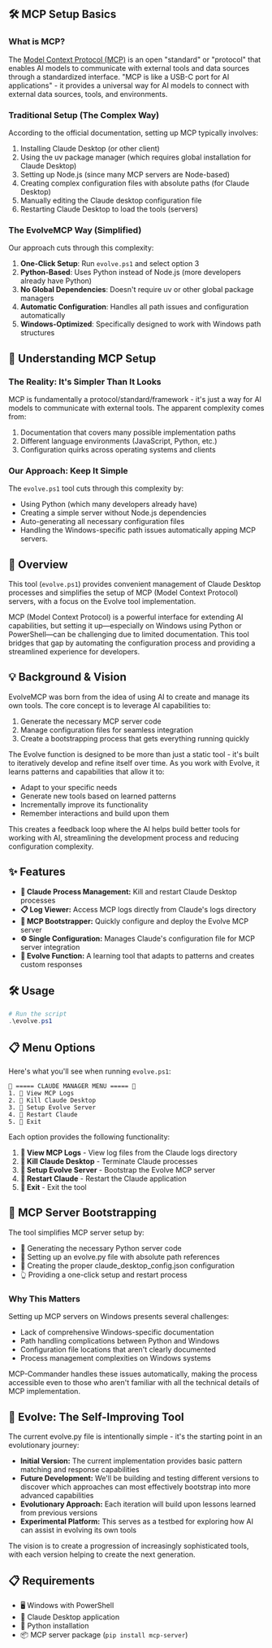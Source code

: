 ## 🛠️ MCP Setup Basics

### What is MCP?

The [Model Context Protocol (MCP)](https://modelcontextprotocol.io/introduction) is an open "standard" or "protocol" that enables AI models to communicate with external tools and data sources through a standardized interface. "MCP is like a USB-C port for AI applications" - it provides a universal way for AI models to connect with external data sources, tools, and environments.

### Traditional Setup (The Complex Way)

According to the official documentation, setting up MCP typically involves:

1. Installing Claude Desktop (or other client)
2. Using the uv package manager (which requires global installation for Claude Desktop)
3. Setting up Node.js (since many MCP servers are Node-based)
4. Creating complex configuration files with absolute paths (for Claude Desktop)
5. Manually editing the Claude desktop configuration file
6. Restarting Claude Desktop to load the tools (servers)

### The EvolveMCP Way (Simplified)

Our approach cuts through this complexity:

1. **One-Click Setup**: Run `evolve.ps1` and select option 3
2. **Python-Based**: Uses Python instead of Node.js (more developers already have Python)
3. **No Global Dependencies**: Doesn't require uv or other global package managers
4. **Automatic Configuration**: Handles all path issues and configuration automatically
5. **Windows-Optimized**: Specifically designed to work with Windows path structures

## 🔧 Understanding MCP Setup

### The Reality: It's Simpler Than It Looks

MCP is fundamentally a protocol/standard/framework - it's just a way for AI models to communicate with external tools. The apparent complexity comes from:

1. Documentation that covers many possible implementation paths
2. Different language environments (JavaScript, Python, etc.)
3. Configuration quirks across operating systems and clients

### Our Approach: Keep It Simple

The `evolve.ps1` tool cuts through this complexity by:
- Using Python (which many developers already have)
- Creating a simple server without Node.js dependencies
- Auto-generating all necessary configuration files
- Handling the Windows-specific path issues automatically
apping MCP servers.

## 🌟 Overview

This tool (`evolve.ps1`) provides convenient management of Claude Desktop processes and simplifies the setup of MCP (Model Context Protocol) servers, with a focus on the Evolve tool implementation.

MCP (Model Context Protocol) is a powerful interface for extending AI capabilities, but setting it up—especially on Windows using Python or PowerShell—can be challenging due to limited documentation. This tool bridges that gap by automating the configuration process and providing a streamlined experience for developers.

## 💡 Background & Vision

EvolveMCP was born from the idea of using AI to create and manage its own tools. The core concept is to leverage AI capabilities to:

1. Generate the necessary MCP server code
2. Manage configuration files for seamless integration
3. Create a bootstrapping process that gets everything running quickly

The Evolve function is designed to be more than just a static tool - it's built to iteratively develop and refine itself over time. As you work with Evolve, it learns patterns and capabilities that allow it to:

- Adapt to your specific needs
- Generate new tools based on learned patterns
- Incrementally improve its functionality
- Remember interactions and build upon them

This creates a feedback loop where the AI helps build better tools for working with AI, streamlining the development process and reducing configuration complexity.

## ✨ Features

- **🔄 Claude Process Management:** Kill and restart Claude Desktop processes
- **📋 Log Viewer:** Access MCP logs directly from Claude's logs directory
- **🚀 MCP Bootstrapper:** Quickly configure and deploy the Evolve MCP server
- **⚙️ Single Configuration:** Manages Claude's configuration file for MCP server integration
- **🧠 Evolve Function:** A learning tool that adapts to patterns and creates custom responses

## 🛠️ Usage

```powershell
# Run the script
.\evolve.ps1
```

## 📋 Menu Options

Here's what you'll see when running `evolve.ps1`:

```
🧰 ===== CLAUDE MANAGER MENU ===== 🧰
1. 📜 View MCP Logs
2. 🛑 Kill Claude Desktop
3. 🚀 Setup Evolve Server
4. 🔄 Restart Claude
5. 🚪 Exit
```

Each option provides the following functionality:

1. **📜 View MCP Logs** - View log files from the Claude logs directory
2. **🛑 Kill Claude Desktop** - Terminate Claude processes
3. **🚀 Setup Evolve Server** - Bootstrap the Evolve MCP server
4. **🔄 Restart Claude** - Restart the Claude application
5. **🚪 Exit** - Exit the tool

## 💾 MCP Server Bootstrapping

The tool simplifies MCP server setup by:
- 📝 Generating the necessary Python server code
- 🔗 Setting up an evolve.py file with absolute path references
- 🔧 Creating the proper claude_desktop_config.json configuration
- 👆 Providing a one-click setup and restart process

### Why This Matters

Setting up MCP servers on Windows presents several challenges:
- Lack of comprehensive Windows-specific documentation
- Path handling complications between Python and Windows
- Configuration file locations that aren't clearly documented
- Process management complexities on Windows systems

MCP-Commander handles these issues automatically, making the process accessible even to those who aren't familiar with all the technical details of MCP implementation.

## 🧠 Evolve: The Self-Improving Tool

The current evolve.py file is intentionally simple - it's the starting point in an evolutionary journey:

- **Initial Version:** The current implementation provides basic pattern matching and response capabilities
- **Future Development:** We'll be building and testing different versions to discover which approaches can most effectively bootstrap into more advanced capabilities
- **Evolutionary Approach:** Each iteration will build upon lessons learned from previous versions
- **Experimental Platform:** This serves as a testbed for exploring how AI can assist in evolving its own tools

The vision is to create a progression of increasingly sophisticated tools, with each version helping to create the next generation.

## 📋 Requirements

- 🖥️ Windows with PowerShell
- 🤖 Claude Desktop application
- 🐍 Python installation
- 📦 MCP server package (`pip install mcp-server`)

